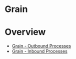 ﻿# Grain

# Overview
- [Grain - Outbound Processes](Grain_Outbound_Processes.md)
- [Grain - Inbound Processes](Grain_Inbound_Processes.md)
